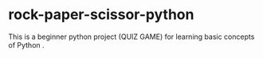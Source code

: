 # rock-paper-scissor-python
This is a beginner python project (QUIZ GAME)  for learning basic concepts of Python .
